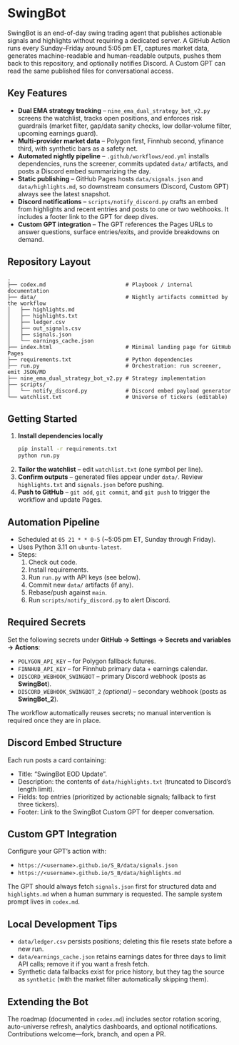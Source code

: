 # SwingBot

SwingBot is an end-of-day swing trading agent that publishes actionable signals and highlights without requiring a dedicated server. A GitHub Action runs every Sunday–Friday around 5:05 pm ET, captures market data, generates machine-readable and human-readable outputs, pushes them back to this repository, and optionally notifies Discord. A Custom GPT can read the same published files for conversational access.

## Key Features

- **Dual EMA strategy tracking** – `nine_ema_dual_strategy_bot_v2.py` screens the watchlist, tracks open positions, and enforces risk guardrails (market filter, gap/data sanity checks, low dollar-volume filter, upcoming earnings guard).
- **Multi-provider market data** – Polygon first, Finnhub second, yfinance third, with synthetic bars as a safety net.
- **Automated nightly pipeline** – `.github/workflows/eod.yml` installs dependencies, runs the screener, commits updated `data/` artifacts, and posts a Discord embed summarizing the day.
- **Static publishing** – GitHub Pages hosts `data/signals.json` and `data/highlights.md`, so downstream consumers (Discord, Custom GPT) always see the latest snapshot.
- **Discord notifications** – `scripts/notify_discord.py` crafts an embed from highlights and recent entries and posts to one or two webhooks. It includes a footer link to the GPT for deep dives.
- **Custom GPT integration** – The GPT references the Pages URLs to answer questions, surface entries/exits, and provide breakdowns on demand.

## Repository Layout

```
.
├── codex.md                         # Playbook / internal documentation
├── data/                            # Nightly artifacts committed by the workflow
│   ├── highlights.md
│   ├── highlights.txt
│   ├── ledger.csv
│   ├── out_signals.csv
│   ├── signals.json
│   └── earnings_cache.json
├── index.html                       # Minimal landing page for GitHub Pages
├── requirements.txt                 # Python dependencies
├── run.py                           # Orchestration: run screener, emit JSON/MD
├── nine_ema_dual_strategy_bot_v2.py # Strategy implementation
├── scripts/
│   └── notify_discord.py            # Discord embed payload generator
└── watchlist.txt                    # Universe of tickers (editable)
```

## Getting Started

1. **Install dependencies locally**
   ```bash
   pip install -r requirements.txt
   python run.py
   ```
2. **Tailor the watchlist** – edit `watchlist.txt` (one symbol per line).
3. **Confirm outputs** – generated files appear under `data/`. Review `highlights.txt` and `signals.json` before pushing.
4. **Push to GitHub** – `git add`, `git commit`, and `git push` to trigger the workflow and update Pages.

## Automation Pipeline

- Scheduled at `05 21 * * 0-5` (~5:05 pm ET, Sunday through Friday).
- Uses Python 3.11 on `ubuntu-latest`.
- Steps:
  1. Check out code.
  2. Install requirements.
  3. Run `run.py` with API keys (see below).
  4. Commit new `data/` artifacts (if any).
  5. Rebase/push against `main`.
  6. Run `scripts/notify_discord.py` to alert Discord.

## Required Secrets

Set the following secrets under **GitHub → Settings → Secrets and variables → Actions**:

- `POLYGON_API_KEY` – for Polygon fallback futures.
- `FINNHUB_API_KEY` – for Finnhub primary data + earnings calendar.
- `DISCORD_WEBHOOK_SWINGBOT` – primary Discord webhook (posts as **SwingBot**).
- `DISCORD_WEBHOOK_SWINGBOT_2` *(optional)* – secondary webhook (posts as **SwingBot_2**).

The workflow automatically reuses secrets; no manual intervention is required once they are in place.

## Discord Embed Structure

Each run posts a card containing:

- Title: “SwingBot EOD Update”.
- Description: the contents of `data/highlights.txt` (truncated to Discord’s length limit).
- Fields: top entries (prioritized by actionable signals; fallback to first three tickers).
- Footer: Link to the SwingBot Custom GPT for deeper conversation.

## Custom GPT Integration

Configure your GPT’s action with:

- `https://<username>.github.io/S_B/data/signals.json`
- `https://<username>.github.io/S_B/data/highlights.md`

The GPT should always fetch `signals.json` first for structured data and `highlights.md` when a human summary is requested. The sample system prompt lives in `codex.md`.

## Local Development Tips

- `data/ledger.csv` persists positions; deleting this file resets state before a new run.
- `data/earnings_cache.json` retains earnings dates for three days to limit API calls; remove it if you want a fresh fetch.
- Synthetic data fallbacks exist for price history, but they tag the source as `synthetic` (with the market filter automatically skipping them).

## Extending the Bot

The roadmap (documented in `codex.md`) includes sector rotation scoring, auto-universe refresh, analytics dashboards, and optional notifications. Contributions welcome—fork, branch, and open a PR.

